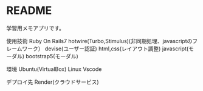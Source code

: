 # README

学習用メモアプリです。

使用技術
Ruby On Rails7
hotwire(Turbo,Stimulus)(非同期処理、javascriptのフレームワーク）
devise(ユーザー認証)
html,css(レイアウト調整)
javascript(モーダル)
bootstrap5(モーダル)

環境
Ubuntu(VirtualBox)
Linux
Vscode

デプロイ先
Render(クラウドサービス)

